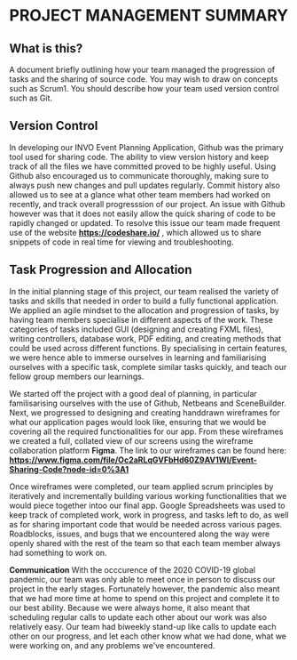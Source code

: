 # PROJECT MANAGEMENT SUMMARY

## What is this?
A document briefly outlining how your team managed the progression of tasks and the sharing of source code. You may wish to draw on concepts such as Scrum1. You should describe how your team used version control such as Git. 

## Version Control
In developing our INVO Event Planning Application, Github was the primary tool used for sharing code. The ability to view version history and keep track of all the files we have committed proved to be highly useful. Using Github also encouraged us to communicate thoroughly, making sure to always push new changes and pull updates regularly. Commit history also allowed us to see at a glance what other team members had worked on recently, and track overall progresssion of our project. An issue with Github however was that it does not easily allow the quick sharing of code to be rapidly changed or updated. To resolve this issue our team made frequent use of the website **https://codeshare.io/** , which allowed us to share snippets of code in real time for viewing and troubleshooting. 

## Task Progression and Allocation
In the initial planning stage of this project, our team realised the variety of tasks and skills that needed in order to build a fully functional application. We applied an agile mindset to the allocation and progression of tasks, by having team members specialise in different aspects of the work. These categories of tasks included GUI (designing and creating FXML files), writing controllers, database work, PDF editing, and creating methods that could be used across different functions. By specialising in certain features, we were hence able to immerse ourselves in learning and familiarising ourselves with a specific task, complete similar tasks quickly, and teach our fellow group members our learnings.

We started off the project with a good deal of planning, in particular familisarising ourselves with the use of Github, Netbeans and SceneBuilder. Next, we progressed to designing and creating handdrawn wireframes for what our application pages would look like, ensuring that we would be covering all the required functionalities for our app. From these wireframes we created a full, collated view of our screens using the wireframe collaboration platform **Figma**. The link to our wireframes can be found here: **https://www.figma.com/file/Oc2aRLqGVFbHd60Z9AV1Wl/Event-Sharing-Code?node-id=0%3A1**

Once wireframes were completed, our team applied scrum principles by iteratively and incrementally building various working functionalities that we would piece together intoo our final app. Google Spreadsheets was used to keep track of completed work, work in progress, and tasks left to do, as well as for sharing important code that would be needed across various pages. Roadblocks, issues, and bugs that we encountered along the way were openly shared with the rest of the team so that each team member always had something to work on. 

**Communication**
With the occcurence of the 2020 COVID-19 global pandemic, our team was only able to meet once in person to discuss our project in the early stages. Fortunately however, the pandemic also meant that we had more time at home to spend on this project and complete it to our best ability. Because we were always home, it also meant that scheduling regular calls to update each other about our work was also relatively easy. Our team had biweekly stand-up like calls to update each other on our progress, and let each other know what we had done, what we were working on, and any problems we've encountered.



 
